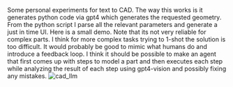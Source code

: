 Some personal experiments for text to CAD. The way this works is it generates python code via gpt4 which generates the requested geometry. 
From the python script I parse all the relevant parameters and generate a just in time UI. Here is a small demo. Note that its not very reliable for complex parts.
I think for more complex tasks trying to 1-shot the solution is too difficult. It would probably be good to mimic what humans do and introduce a feedback loop. 
I think it should be possible to make an agent that first comes up with steps to model a part and then executes each step while analyzing the result of each step using gpt4-vision and possibly fixing any mistakes. 
![cad_llm](https://github.com/Janos95/manifold_llm/assets/19853534/d7a8d7f4-4479-4ace-baa5-5f022f6b106e)
